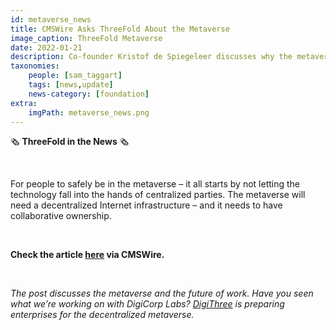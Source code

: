 ```yaml
---
id: metaverse_news
title: CMSWire Asks ThreeFold About the Metaverse
image_caption: ThreeFold Metaverse
date: 2022-01-21
description: Co-founder Kristof de Spiegeleer discusses why the metaverse will need a decentralized Internet infrastructure.
taxonomies:
    people: [sam_taggart]
    tags: [news,update]
    news-category: [foundation]
extra:
    imgPath: metaverse_news.png
---
```


🗞 **ThreeFold in the News** 🗞

<br/>

For people to safely be in the metaverse – it all starts by not letting the technology fall into the hands of centralized parties. The metaverse will need a decentralized Internet infrastructure – and it needs to have collaborative ownership.

<br/>

**Check the article [here](https://www.cmswire.com/digital-workplace/where-the-metaverse-and-digital-workplace-meet/) via CMSWire.**

<br/>

*The post discusses the metaverse and the future of work. Have you seen what we’re working on with DigiCorp Labs? [DigiThree](https://digithreelabs.com/) is preparing enterprises for the decentralized metaverse.*